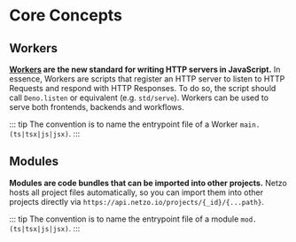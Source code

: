 # Core Concepts

## Workers

**[Workers](https://workers.js.org/) are the new standard for writing HTTP servers in JavaScript.** In essence, Workers are scripts that register an HTTP server to listen to HTTP Requests and respond with HTTP Responses. To do so, the script should call `Deno.listen` or equivalent (e.g. `std/serve`). Workers can be used to serve both frontends, backends and workflows.

::: tip The convention is to name the entrypoint file of a Worker `main.(ts|tsx|js|jsx)`.
:::

## Modules

**Modules are code bundles that can be imported into other projects.** Netzo hosts all project files automatically, so you can import them into other projects directly via `https://api.netzo.io/projects/{_id}/{...path}`.

::: tip The convention is to name the entrypoint file of a module `mod.(ts|tsx|js|jsx)`.
:::
